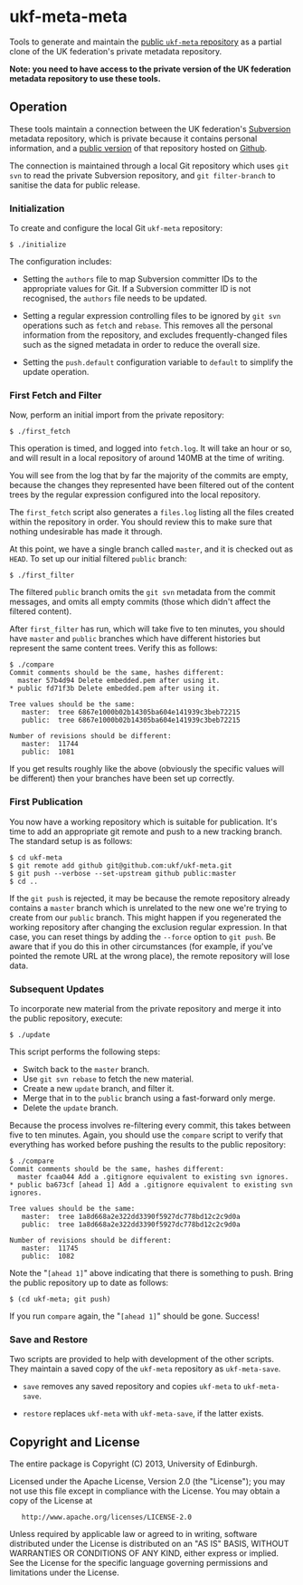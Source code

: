 # ukf-meta-meta

Tools to generate and maintain the
[public `ukf-meta` repository](https://github.com/ukf/ukf-meta) as
a partial clone of the UK federation's private metadata repository.

**Note: you need to have access to the private version of the
UK federation metadata repository to use these tools.**

## Operation

These tools maintain a connection between the UK federation's
[Subversion](http://subversion.apache.org) metadata repository, which is
private because it contains personal information, and a
[public version](https://github.com/ukf/ukf-meta) of that repository hosted
on [Github](https://github.com/).

The connection is maintained through a local Git repository which uses
`git svn` to read the private Subversion repository, and `git filter-branch`
to sanitise the data for public release.

### Initialization

To create and configure the local Git `ukf-meta` repository:

    $ ./initialize

The configuration includes:

* Setting the `authors` file to map Subversion committer IDs to the
appropriate values for Git. If a Subversion committer ID is not
recognised, the `authors` file needs to be updated.

* Setting a regular expression controlling files to be ignored by
`git svn` operations such as `fetch` and `rebase`. This removes
all the personal information from the repository, and excludes
frequently-changed files such as the signed metadata in order to
reduce the overall size.

* Setting the `push.default` configuration variable to `default` to
simplify the update operation.

### First Fetch and Filter

Now, perform an initial import from the private repository:

    $ ./first_fetch

This operation is timed, and logged into `fetch.log`. It will take an
hour or so, and will result in a local repository of around 140MB at the
time of writing.

You will see from the log that by far the majority of the commits are empty,
because the changes they represented have been filtered out of the content trees by
the regular expression configured into the local repository.

The `first_fetch` script also generates a `files.log` listing all the
files created within the repository in order. You should review this to
make sure that nothing undesirable has made it through.

At this point, we have a single branch called `master`, and it is checked
out as `HEAD`. To set up our initial filtered `public` branch:

    $ ./first_filter

The filtered `public` branch omits the `git svn` metadata from the commit messages, and
omits all empty commits (those which didn't affect the filtered content).

After `first_filter` has run, which will take five to ten minutes, you should have `master`
and `public` branches which have different histories but represent the same content trees.
Verify this as follows:

    $ ./compare
    Commit comments should be the same, hashes different:
      master 57b4d94 Delete embedded.pem after using it.
    * public fd71f3b Delete embedded.pem after using it.

    Tree values should be the same:
       master:  tree 6867e1000b02b14305ba604e141939c3beb72215
       public:  tree 6867e1000b02b14305ba604e141939c3beb72215

    Number of revisions should be different:
       master:  11744
       public:  1081

If you get results roughly like the above (obviously the specific values
will be different) then your branches have been set up correctly.

### First Publication

You now have a working repository which is suitable for publication. It's time to add
an appropriate git remote and push to a new tracking branch. The standard setup is as follows:

    $ cd ukf-meta
    $ git remote add github git@github.com:ukf/ukf-meta.git
    $ git push --verbose --set-upstream github public:master
    $ cd ..

If the `git push` is rejected, it may be because the remote repository already contains
a `master` branch which is unrelated to the new one we're trying to create from our
`public` branch. This might happen if you regenerated the working repository after changing
the exclusion regular expression. In that case, you can reset things by adding the `--force` option
to `git push`. Be aware that if you do this in other circumstances (for example, if you've
pointed the remote URL at the wrong place), the remote repository
will lose data.

### Subsequent Updates

To incorporate new material from the private repository and merge it into the public
repository, execute:

    $ ./update

This script performs the following steps:

* Switch back to the `master` branch.
* Use `git svn rebase` to fetch the new material.
* Create a new `update` branch, and filter it.
* Merge that in to the `public` branch using a fast-forward only merge.
* Delete the `update` branch.

Because the process involves re-filtering every commit, this takes between five to ten
minutes. Again, you should use the `compare` script to verify that everything has worked
before pushing the results to the public repository:

    $ ./compare
    Commit comments should be the same, hashes different:
      master fcaa044 Add a .gitignore equivalent to existing svn ignores.
    * public ba673cf [ahead 1] Add a .gitignore equivalent to existing svn ignores.

    Tree values should be the same:
       master:  tree 1a8d668a2e322dd3390f5927dc778bd12c2c9d0a
       public:  tree 1a8d668a2e322dd3390f5927dc778bd12c2c9d0a

    Number of revisions should be different:
       master:  11745
       public:  1082

Note the "`[ahead 1]`" above indicating that there is something to push. Bring the
public repository up to date as follows:

    $ (cd ukf-meta; git push)

If you run `compare` again, the "`[ahead 1]`" should be gone. Success!

### Save and Restore

Two scripts are provided to help with development of the other scripts. They maintain
a saved copy of the `ukf-meta` repository as `ukf-meta-save`.

* `save` removes any saved repository and copies `ukf-meta` to `ukf-meta-save`.

* `restore` replaces `ukf-meta` with `ukf-meta-save`, if the latter exists.

## Copyright and License

The entire package is Copyright (C) 2013, University of Edinburgh.

Licensed under the Apache License, Version 2.0 (the "License");
you may not use this file except in compliance with the License.
You may obtain a copy of the License at

       http://www.apache.org/licenses/LICENSE-2.0

Unless required by applicable law or agreed to in writing, software
distributed under the License is distributed on an "AS IS" BASIS,
WITHOUT WARRANTIES OR CONDITIONS OF ANY KIND, either express or implied.
See the License for the specific language governing permissions and
limitations under the License.
